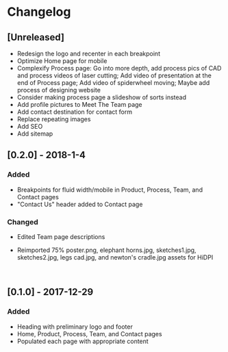 # Changelog

## [Unreleased]

- Redesign the logo and recenter in each breakpoint
- Optimize Home page for mobile
- Complexify Process page: Go into more depth, add process pics of CAD and process videos of laser cutting; Add video of presentation at the end of Process page; Add video of spiderwheel moving; Maybe add process of designing website
- Consider making process page a slideshow of sorts instead
- Add profile pictures to Meet The Team page
- Add contact destination for contact form
- Replace repeating images
- Add SEO
- Add sitemap

## [0.2.0] - 2018-1-4

### Added

- Breakpoints for fluid width/mobile in Product, Process, Team, and Contact pages
- "Contact Us" header added to Contact page

### Changed

- Edited Team page descriptions
- Reimported 75% poster.png, elephant horns.jpg, sketches1.jpg, sketches2.jpg, legs cad.jpg, and newton's cradle.jpg assets for HiDPI

  ​

## [0.1.0] - 2017-12-29

### Added

- Heading with preliminary logo and footer
- Home, Product, Process, Team, and Contact pages
- Populated each page with appropriate content
